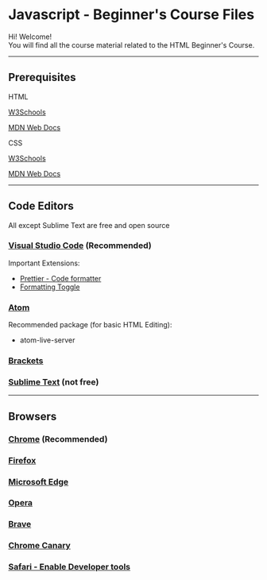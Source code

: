 # Javascript - Beginner's Course Files

Hi! Welcome!  
You will find all the course material related to the HTML Beginner's Course.

---

## Prerequisites

HTML

[W3Schools](https://www.w3schools.com/html/default.asp)

[MDN Web Docs](https://developer.mozilla.org/en-US/docs/Web/HTML)

CSS

[W3Schools](https://www.w3schools.com/css/default.asp)

[MDN Web Docs](https://developer.mozilla.org/en-US/docs/Web/CSS)

---

## Code Editors

All except Sublime Text are free and open source

### [Visual Studio Code](https://code.visualstudio.com/) (Recommended)

Important Extensions:

- [Prettier - Code formatter](https://marketplace.visualstudio.com/items?itemName=esbenp.prettier-vscode)
- [Formatting Toggle](https://marketplace.visualstudio.com/items?itemName=tombonnike.vscode-status-bar-format-toggle)

### [Atom](https://atom.io/)

Recommended package (for basic HTML Editing):

- atom-live-server

### [Brackets](http://brackets.io/)

### [Sublime Text](http://www.sublimetext.com/) (not free)

---

## Browsers

### [Chrome](https://www.google.com/chrome/) (Recommended)

### [Firefox](https://www.mozilla.org/en-US/firefox/)

### [Microsoft Edge](https://www.microsoft.com/en-ca/windows/microsoft-edge)

### [Opera](www.opera.com/)

### [Brave](https://brave.com/)

### [Chrome Canary](https://www.google.com/intl/en_ca/chrome/canary/)

### [Safari - Enable Developer tools](https://support.apple.com/en-ca/guide/safari/sfri20948/mac)
